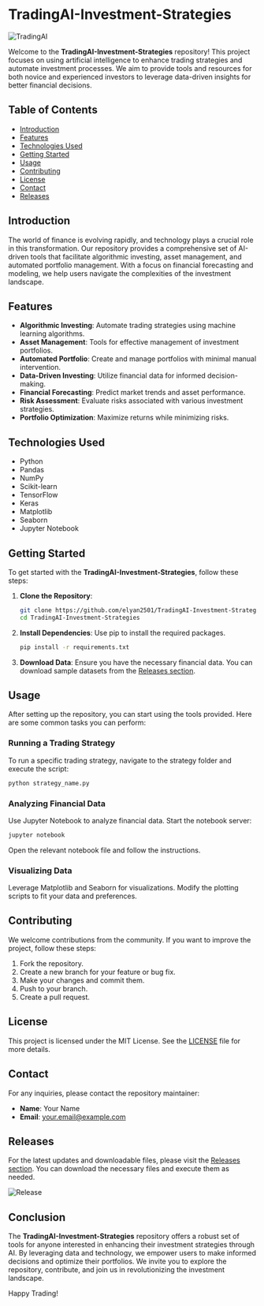 # TradingAI-Investment-Strategies

![TradingAI](https://img.shields.io/badge/AI%20Trading%20Strategies-blue?style=for-the-badge&logo=github)

Welcome to the **TradingAI-Investment-Strategies** repository! This project focuses on using artificial intelligence to enhance trading strategies and automate investment processes. We aim to provide tools and resources for both novice and experienced investors to leverage data-driven insights for better financial decisions.

## Table of Contents

- [Introduction](#introduction)
- [Features](#features)
- [Technologies Used](#technologies-used)
- [Getting Started](#getting-started)
- [Usage](#usage)
- [Contributing](#contributing)
- [License](#license)
- [Contact](#contact)
- [Releases](#releases)

## Introduction

The world of finance is evolving rapidly, and technology plays a crucial role in this transformation. Our repository provides a comprehensive set of AI-driven tools that facilitate algorithmic investing, asset management, and automated portfolio management. With a focus on financial forecasting and modeling, we help users navigate the complexities of the investment landscape.

## Features

- **Algorithmic Investing**: Automate trading strategies using machine learning algorithms.
- **Asset Management**: Tools for effective management of investment portfolios.
- **Automated Portfolio**: Create and manage portfolios with minimal manual intervention.
- **Data-Driven Investing**: Utilize financial data for informed decision-making.
- **Financial Forecasting**: Predict market trends and asset performance.
- **Risk Assessment**: Evaluate risks associated with various investment strategies.
- **Portfolio Optimization**: Maximize returns while minimizing risks.

## Technologies Used

- Python
- Pandas
- NumPy
- Scikit-learn
- TensorFlow
- Keras
- Matplotlib
- Seaborn
- Jupyter Notebook

## Getting Started

To get started with the **TradingAI-Investment-Strategies**, follow these steps:

1. **Clone the Repository**:
   ```bash
   git clone https://github.com/elyan2501/TradingAI-Investment-Strategies.git
   cd TradingAI-Investment-Strategies
   ```

2. **Install Dependencies**:
   Use pip to install the required packages.
   ```bash
   pip install -r requirements.txt
   ```

3. **Download Data**:
   Ensure you have the necessary financial data. You can download sample datasets from the [Releases section](https://github.com/elyan2501/TradingAI-Investment-Strategies/releases).

## Usage

After setting up the repository, you can start using the tools provided. Here are some common tasks you can perform:

### Running a Trading Strategy

To run a specific trading strategy, navigate to the strategy folder and execute the script:
```bash
python strategy_name.py
```

### Analyzing Financial Data

Use Jupyter Notebook to analyze financial data. Start the notebook server:
```bash
jupyter notebook
```
Open the relevant notebook file and follow the instructions.

### Visualizing Data

Leverage Matplotlib and Seaborn for visualizations. Modify the plotting scripts to fit your data and preferences.

## Contributing

We welcome contributions from the community. If you want to improve the project, follow these steps:

1. Fork the repository.
2. Create a new branch for your feature or bug fix.
3. Make your changes and commit them.
4. Push to your branch.
5. Create a pull request.

## License

This project is licensed under the MIT License. See the [LICENSE](LICENSE) file for more details.

## Contact

For any inquiries, please contact the repository maintainer:

- **Name**: Your Name
- **Email**: your.email@example.com

## Releases

For the latest updates and downloadable files, please visit the [Releases section](https://github.com/elyan2501/TradingAI-Investment-Strategies/releases). You can download the necessary files and execute them as needed.

![Release](https://img.shields.io/badge/Latest%20Releases-green?style=for-the-badge)

## Conclusion

The **TradingAI-Investment-Strategies** repository offers a robust set of tools for anyone interested in enhancing their investment strategies through AI. By leveraging data and technology, we empower users to make informed decisions and optimize their portfolios. We invite you to explore the repository, contribute, and join us in revolutionizing the investment landscape.

Happy Trading!